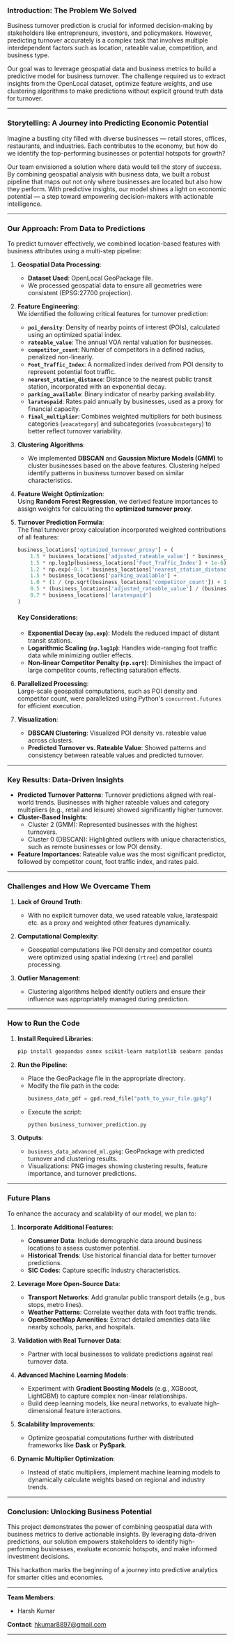 ### **Introduction: The Problem We Solved**

Business turnover prediction is crucial for informed decision-making by stakeholders like entrepreneurs, investors, and
policymakers. However, predicting turnover accurately is a complex task that involves multiple interdependent factors
such as location, rateable value, competition, and business type.

Our goal was to leverage geospatial data and business metrics to build a predictive model for business turnover. The
challenge required us to extract insights from the OpenLocal dataset, optimize feature weights, and use clustering
algorithms to make predictions without explicit ground truth data for turnover.

---

### **Storytelling: A Journey into Predicting Economic Potential**

Imagine a bustling city filled with diverse businesses — retail stores, offices, restaurants, and industries. Each
contributes to the economy, but how do we identify the top-performing businesses or potential hotspots for growth?

Our team envisioned a solution where data would tell the story of success. By combining geospatial analysis with
business data, we built a robust pipeline that maps out not only where businesses are located but also how they perform.
With predictive insights, our model shines a light on economic potential — a step toward empowering decision-makers with
actionable intelligence.

---

### **Our Approach: From Data to Predictions**

To predict turnover effectively, we combined location-based features with business attributes using a multi-step
pipeline:

1. **Geospatial Data Processing**:
    - **Dataset Used**: OpenLocal GeoPackage file.
    - We processed geospatial data to ensure all geometries were consistent (EPSG:27700 projection).

2. **Feature Engineering**:  
   We identified the following critical features for turnover prediction:
    - **`poi_density`**: Density of nearby points of interest (POIs), calculated using an optimized spatial index.
    - **`rateable_value`**: The annual VOA rental valuation for businesses.
    - **`competitor_count`**: Number of competitors in a defined radius, penalized non-linearly.
    - **`Foot_Traffic_Index`**: A normalized index derived from POI density to represent potential foot traffic.
    - **`nearest_station_distance`**: Distance to the nearest public transit station, incorporated with an exponential
      decay.
    - **`parking_available`**: Binary indicator of nearby parking availability.
    - **`laratespaid`**: Rates paid annually by businesses, used as a proxy for financial capacity.
    - **`final_multiplier`**: Combines weighted multipliers for both business categories (`voacategory`) and
      subcategories (`voasubcategory`) to better reflect turnover variability.

3. **Clustering Algorithms**:
    - We implemented **DBSCAN** and **Gaussian Mixture Models (GMM)** to cluster businesses based on the above features.
      Clustering helped identify patterns in business turnover based on similar characteristics.

4. **Feature Weight Optimization**:  
   Using **Random Forest Regression**, we derived feature importances to assign weights for calculating the **optimized
   turnover proxy**.

5. **Turnover Prediction Formula**:  
   The final turnover proxy calculation incorporated weighted contributions of all features:

   ```python
   business_locations['optimized_turnover_proxy'] = (
       1.5 * business_locations['adjusted_rateable_value'] * business_locations['final_multiplier'] +
       1.5 * np.log1p(business_locations['Foot_Traffic_Index'] + 1e-6) +
       1.2 * np.exp(-0.1 * business_locations['nearest_station_distance'].clip(upper=5000)) +
       1.5 * business_locations['parking_available'] +
       1.0 * (1 / (np.sqrt(business_locations['competitor_count']) + 1)) +
       0.5 * (business_locations['adjusted_rateable_value'] / (business_locations['voafloorarea'] + 1)) +
       0.7 * business_locations['laratespaid']
   )
   ```

   #### Key Considerations:
    - **Exponential Decay (`np.exp`)**: Models the reduced impact of distant transit stations.
    - **Logarithmic Scaling (`np.log1p`)**: Handles wide-ranging foot traffic data while minimizing outlier effects.
    - **Non-linear Competitor Penalty (`np.sqrt`)**: Diminishes the impact of large competitor counts, reflecting
      saturation effects.


6. **Parallelized Processing**:  
   Large-scale geospatial computations, such as POI density and competitor count, were parallelized using Python's
   `concurrent.futures` for efficient execution.

7. **Visualization**:
    - **DBSCAN Clustering**: Visualized POI density vs. rateable value across clusters.
    - **Predicted Turnover vs. Rateable Value**: Showed patterns and consistency between rateable values and predicted
      turnover.

---

### **Key Results: Data-Driven Insights**

- **Predicted Turnover Patterns**: Turnover predictions aligned with real-world trends. Businesses with higher rateable
  values and category multipliers (e.g., retail and leisure) showed significantly higher turnover.
- **Cluster-Based Insights**:
    - Cluster 2 (GMM): Represented businesses with the highest turnovers.
    - Cluster 0 (DBSCAN): Highlighted outliers with unique characteristics, such as remote businesses or low POI
      density.
- **Feature Importances**: Rateable value was the most significant predictor, followed by competitor count, foot traffic
  index, and rates paid.

---

### **Challenges and How We Overcame Them**

1. **Lack of Ground Truth**:
    - With no explicit turnover data, we used rateable value, laratespaid etc. as a proxy and weighted other features
      dynamically.

2. **Computational Complexity**:
    - Geospatial computations like POI density and competitor counts were optimized using spatial indexing (`rtree`) and
      parallel processing.

3. **Outlier Management**:
    - Clustering algorithms helped identify outliers and ensure their influence was appropriately managed during
      prediction.

---

### **How to Run the Code**

1. **Install Required Libraries**:
   ```bash
   pip install geopandas osmnx scikit-learn matplotlib seaborn pandas
   ```

2. **Run the Pipeline**:
    - Place the GeoPackage file in the appropriate directory.
    - Modify the file path in the code:
      ```python
      business_data_gdf = gpd.read_file("path_to_your_file.gpkg")
      ```
    - Execute the script:
      ```bash
      python business_turnover_prediction.py
      ```

3. **Outputs**:
    - `business_data_advanced_ml.gpkg`: GeoPackage with predicted turnover and clustering results.
    - Visualizations: PNG images showing clustering results, feature importance, and turnover predictions.

---

### **Future Plans**

To enhance the accuracy and scalability of our model, we plan to:

1. **Incorporate Additional Features**:
    - **Consumer Data**: Include demographic data around business locations to assess customer potential.
    - **Historical Trends**: Use historical financial data for better turnover predictions.
    - **SIC Codes**: Capture specific industry characteristics.

2. **Leverage More Open-Source Data**:
    - **Transport Networks**: Add granular public transport details (e.g., bus stops, metro lines).
    - **Weather Patterns**: Correlate weather data with foot traffic trends.
    - **OpenStreetMap Amenities**: Extract detailed amenities data like nearby schools, parks, and hospitals.

3. **Validation with Real Turnover Data**:
    - Partner with local businesses to validate predictions against real turnover data.


4. **Advanced Machine Learning Models**:
    - Experiment with **Gradient Boosting Models** (e.g., XGBoost, LightGBM) to capture complex non-linear
      relationships.
    - Build deep learning models, like neural networks, to evaluate high-dimensional feature interactions.


5. **Scalability Improvements**:
    - Optimize geospatial computations further with distributed frameworks like **Dask** or **PySpark**.

6. **Dynamic Multiplier Optimization**:
    - Instead of static multipliers, implement machine learning models to dynamically calculate weights based on
      regional and industry trends.

---

### **Conclusion: Unlocking Business Potential**

This project demonstrates the power of combining geospatial data with business metrics to derive actionable insights. By
leveraging data-driven predictions, our solution empowers stakeholders to identify high-performing businesses, evaluate
economic hotspots, and make informed investment decisions.

This hackathon marks the beginning of a journey into predictive analytics for smarter cities and economies.

---

**Team Members**:

- Harsh Kumar

**Contact**: hkumar8897@gmail.com

--- 
